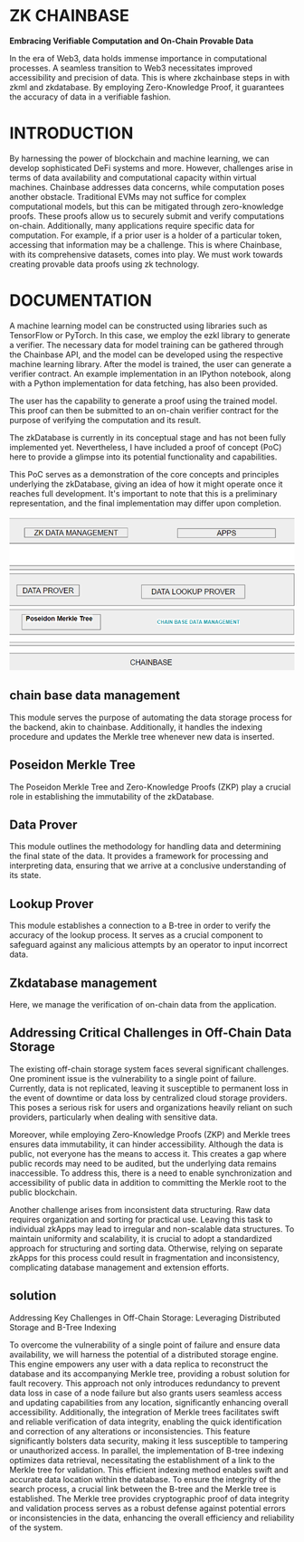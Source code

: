 # ZK CHAINBASE

**Embracing Verifiable Computation and On-Chain Provable Data**

In the era of Web3, data holds immense importance in computational processes. A seamless transition to Web3 necessitates improved accessibility and precision of data. This is where zkchainbase steps in with zkml and zkdatabase. By employing Zero-Knowledge Proof, it guarantees the accuracy of data in a verifiable fashion.

# INTRODUCTION

By harnessing the power of blockchain and machine learning, we can develop sophisticated DeFi systems and more. However, challenges arise in terms of data availability and computational capacity within virtual machines. Chainbase addresses data concerns, while computation poses another obstacle. Traditional EVMs may not suffice for complex computational models, but this can be mitigated through zero-knowledge proofs. These proofs allow us to securely submit and verify computations on-chain. Additionally, many applications require specific data for computation. For example, if a prior user is a holder of a particular token, accessing that information may be a challenge. This is where Chainbase, with its comprehensive datasets, comes into play. We must work towards creating provable data proofs using zk technology.

# DOCUMENTATION

A machine learning model can be constructed using libraries such as TensorFlow or PyTorch. In this case, we employ the ezkl library to generate a verifier. The necessary data for model training can be gathered through the Chainbase API, and the model can be developed using the respective machine learning library. After the model is trained, the user can generate a verifier contract. An example implementation in an IPython notebook, along with a Python implementation for data fetching, has also been provided.

The user has the capability to generate a proof using the trained model. This proof can then be submitted to an on-chain verifier contract for the purpose of verifying the computation and its result.

The zkDatabase is currently in its conceptual stage and has not been fully implemented yet. Nevertheless, I have included a proof of concept (PoC) here to provide a glimpse into its potential functionality and capabilities.

This PoC serves as a demonstration of the core concepts and principles underlying the zkDatabase, giving an idea of how it might operate once it reaches full development. It's important to note that this is a preliminary representation, and the final implementation may differ upon completion.

<img src="./images/image1.png" alt="Zeroarch">

## chain base data management

This module serves the purpose of automating the data storage process for the backend, akin to chainbase. Additionally, it handles the indexing procedure and updates the Merkle tree whenever new data is inserted.

## Poseidon Merkle Tree

The Poseidon Merkle Tree and Zero-Knowledge Proofs (ZKP) play a crucial role in establishing the immutability of the zkDatabase.

## Data Prover

This module outlines the methodology for handling data and determining the final state of the data. It provides a framework for processing and interpreting data, ensuring that we arrive at a conclusive understanding of its state.

## Lookup Prover

This module establishes a connection to a B-tree in order to verify the accuracy of the lookup process. It serves as a crucial component to safeguard against any malicious attempts by an operator to input incorrect data.

## Zkdatabase management

Here, we manage the verification of on-chain data from the application.

## Addressing Critical Challenges in Off-Chain Data Storage

The existing off-chain storage system faces several significant challenges. One prominent issue is the vulnerability to a single point of failure. Currently, data is not replicated, leaving it susceptible to permanent loss in the event of downtime or data loss by centralized cloud storage providers. This poses a serious risk for users and organizations heavily reliant on such providers, particularly when dealing with sensitive data.

Moreover, while employing Zero-Knowledge Proofs (ZKP) and Merkle trees ensures data immutability, it can hinder accessibility. Although the data is public, not everyone has the means to access it. This creates a gap where public records may need to be audited, but the underlying data remains inaccessible. To address this, there is a need to enable synchronization and accessibility of public data in addition to committing the Merkle root to the public blockchain.

Another challenge arises from inconsistent data structuring. Raw data requires organization and sorting for practical use. Leaving this task to individual zkApps may lead to irregular and non-scalable data structures. To maintain uniformity and scalability, it is crucial to adopt a standardized approach for structuring and sorting data. Otherwise, relying on separate zkApps for this process could result in fragmentation and inconsistency, complicating database management and extension efforts.

## solution

Addressing Key Challenges in Off-Chain Storage: Leveraging Distributed Storage and B-Tree Indexing

To overcome the vulnerability of a single point of failure and ensure data availability, we will harness the potential of a distributed storage engine. This engine empowers any user with a data replica to reconstruct the database and its accompanying Merkle tree, providing a robust solution for fault recovery. This approach not only introduces redundancy to prevent data loss in case of a node failure but also grants users seamless access and updating capabilities from any location, significantly enhancing overall accessibility. Additionally, the integration of Merkle trees facilitates swift and reliable verification of data integrity, enabling the quick identification and correction of any alterations or inconsistencies. This feature significantly bolsters data security, making it less susceptible to tampering or unauthorized access. In parallel, the implementation of B-tree indexing optimizes data retrieval, necessitating the establishment of a link to the Merkle tree for validation. This efficient indexing method enables swift and accurate data location within the database. To ensure the integrity of the search process, a crucial link between the B-tree and the Merkle tree is established. The Merkle tree provides cryptographic proof of data integrity and validation process serves as a robust defense against potential errors or inconsistencies in the data, enhancing the overall efficiency and reliability of the system.
